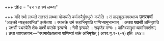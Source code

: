 +++
title = "२२ १४ रथं लब्ध्वा"

+++
यदि रथो लभ्यते ततस्तं लब्ध्वा योजयति कर्मकरैर्युगधुरोः करोति ।
तं प्राङ्मुखमवस्थाप्य **उत्तरयर्चा** "अङ्कौ न्यङ्कावभित" इत्येतया ।
रथचक्रे उभे सहाभिमृशति पाणिभ्यामुभाभ्याम् । अथवा **पक्षसी** अभिमृशति ।
पक्षसी रथस्येति शेषः पार्श्वे फलके इत्यन्ये ।
नेमी इत्यपरे ।
सकृदेव मन्त्रः ।
पाणिभ्यामुभाभ्यामभिमर्शनम् ।
तथा चाश्वलायनः—"रथमारोक्ष्यन्नाना पाणिभ्यां चक्रे अभिमृशेत् ( आश्व.गृ.२-६-१) इति ॥१४॥
